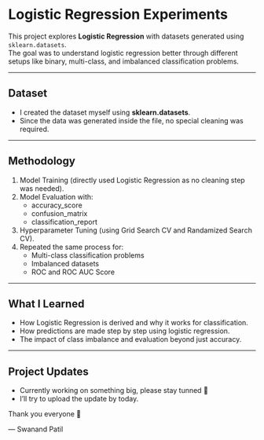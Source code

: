 # Logistic Regression Experiments  

This project explores **Logistic Regression** with datasets generated using `sklearn.datasets`.  
The goal was to understand logistic regression better through different setups like binary, multi-class, and imbalanced classification problems.  

---

## Dataset  
- I created the dataset myself using **sklearn.datasets**.  
- Since the data was generated inside the file, no special cleaning was required.  

---

## Methodology  
1. Model Training (directly used Logistic Regression as no cleaning step was needed).  
2. Model Evaluation with:  
   - accuracy_score  
   - confusion_matrix  
   - classification_report  
3. Hyperparameter Tuning (using Grid Search CV and Randamized Search CV).  
4. Repeated the same process for:  
   - Multi-class classification problems  
   - Imbalanced datasets  
   - ROC and ROC AUC Score  

---

## What I Learned  
- How Logistic Regression is derived and why it works for classification.  
- How predictions are made step by step using logistic regression.  
- The impact of class imbalance and evaluation beyond just accuracy.  

---

## Project Updates  
- Currently working on something big, please stay tunned 🙂  
- I’ll try to upload the update by today.  

Thank you everyone 🙏  

— Swanand Patil  


